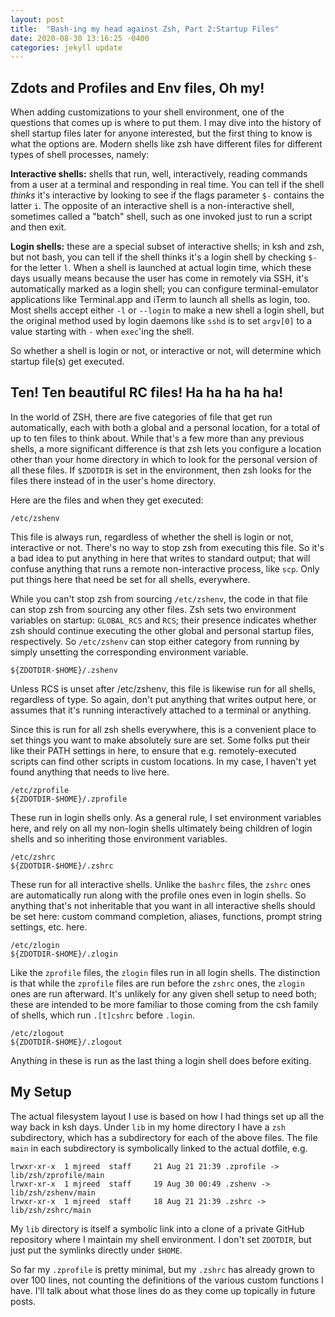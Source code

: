 ```yaml
---
layout: post
title:  "Bash-ing my head against Zsh, Part 2:Startup Files"
date: 2020-08-30 13:16:25 -0400
categories: jekyll update
---
```

## Zdots and Profiles and Env files, Oh my!

When adding customizations to your shell environment, one of the questions
that comes up is where to put them. I may dive into the history of shell
startup files later for anyone interested, but the first thing to know is
what the options are. Modern shells like zsh have different files for different
types of shell processes, namely:

**Interactive shells:** shells that run, well, interactively, reading commands
from a user at a terminal and responding in real time. You can tell if the
shell _thinks_ it's interactive by looking to see if the flags parameter `$-`
contains the latter `i`. The opposite of an interactive shell is a
non-interactive shell, sometimes called a "batch" shell, such as one invoked
just to run a script and then exit.

**Login shells:** these are a special subset of interactive shells; in ksh and
zsh, but not bash, you can tell if the shell thinks it's a login shell by
checking `$-` for the letter `l`. When a shell is launched at actual login
time, which these days usually means because the user has come in remotely via
SSH, it's automatically marked as a login shell; you can configure
terminal-emulator applications like Terminal.app and iTerm to launch all shells
as login, too. Most shells accept either `-l` or `--login` to make a new shell
a login shell, but the original method used by login daemons like `sshd` is to set
`argv[0]` to a value starting with `-` when `exec`'ing the shell.

So whether a shell is login or not, or interactive or not, will determine
which startup file(s) get executed.

## Ten! Ten beautiful RC files! Ha ha ha ha ha!

In the world of ZSH, there are five categories of file that get run
automatically, each with both a global and a personal location, for a
total of up to ten files to think about. While that's a few more than any
previous shells, a more significant difference is that zsh lets you configure
a location other than your home directory in which to look for the personal
version of all these files. If `$ZDOTDIR` is set in the environment, then zsh
looks for the files there instead of in the user's home directory.

Here are the files and when they get executed:

    /etc/zshenv

This file is always run, regardless of whether the shell is login or
not, interactive or not. There's no way to stop zsh from executing
this file. So it's a bad idea to put anything in here that writes
to standard output; that will confuse anything that runs a remote
non-interactive process, like `scp`. Only put things here that need
be set for all shells, everywhere.

While you can't stop zsh from sourcing `/etc/zshenv`, the code in
that file can stop zsh from sourcing any other files. Zsh sets
two environment variables on startup: `GLOBAL_RCS` and `RCS`; their
presence indicates whether zsh should continue executing the other
global and personal startup files, respectively. So `/etc/zshenv`
can stop either category from running by simply unsetting the
corresponding environment variable.

    ${ZDOTDIR-$HOME}/.zshenv

Unless RCS is unset after /etc/zshenv, this file is likewise run
for all shells, regardless of type. So again, don't put anything that
writes output here, or assumes that it's running interactively
attached to a terminal or anything.

Since this is run for all zsh shells everywhere, this is a convenient
place to set things you want to make absolutely sure are set. Some
folks put their like their PATH settings in here, to ensure that
e.g. remotely-executed scripts can find other scripts in custom
locations. In my case, I haven't yet found anything that needs to
live here.

    /etc/zprofile
    ${ZDOTDIR-$HOME}/.zprofile

These run in login shells only. As a general rule, I set environment
variables here, and rely on all my non-login shells ultimately
being children of login shells and so inheriting those environment
variables.

    /etc/zshrc
    ${ZDOTDIR-$HOME}/.zshrc

These run for all interactive shells. Unlike the `bashrc` files, the
`zshrc` ones are automatically run along with the profile ones even in
login shells. So anything that's not inheritable that you want in all
interactive shells should be set here: custom command completion,
aliases, functions, prompt string settings, etc.
here.

    /etc/zlogin
    ${ZDOTDIR-$HOME}/.zlogin

Like the `zprofile` files, the `zlogin` files run in all login shells.
The distinction is that while the `zprofile` files are run before
the `zshrc` ones, the `zlogin` ones are run afterward. It's unlikely
for any given shell setup to need both; these are intended to be more
familiar to those coming from the csh family of shells, which run
`.[t]cshrc` before `.login`.

    /etc/zlogout
    ${ZDOTDIR-$HOME}/.zlogout

Anything in these is run as the last thing a login shell does before
exiting.

## My Setup

The actual filesystem layout I use is based on how I had things set up
all the way back in ksh days. Under `lib` in my home directory I have
a `zsh` subdirectory, which has a subdirectory for each of the above
files. The file `main` in each subdirectory is symbolically linked to the
actual dotfile, e.g.

    lrwxr-xr-x  1 mjreed  staff     21 Aug 21 21:39 .zprofile -> lib/zsh/zprofile/main
    lrwxr-xr-x  1 mjreed  staff     19 Aug 30 00:49 .zshenv -> lib/zsh/zshenv/main
    lrwxr-xr-x  1 mjreed  staff     18 Aug 21 21:39 .zshrc -> lib/zsh/zshrc/main

My `lib` directory is itself a symbolic link into a clone of a private GitHub
repository where I maintain my shell environment. I don't set `ZDOTDIR`, but
just put the symlinks directly under `$HOME`.

So far my `.zprofile` is pretty minimal, but my `.zshrc` has already
grown to over 100 lines, not counting the definitions of the various
custom functions I have. I'll talk about what those lines do as they come
up topically in future posts.
